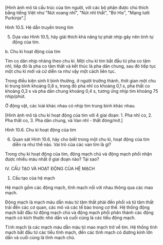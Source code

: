 [Hình ảnh mô tả cấu trúc của tim người, với các bộ phận được chú thích bằng tiếng Việt như "Nút xoang nhĩ", "Nút nhĩ thất", "Bó His", "Mạng lưới Purkinje".]

Hình 10.5. Hệ dẫn truyền trong tim

5. Dựa vào Hình 10.5, hãy giải thích khả năng tự phát nhịp gây nên tính tự động của tim.

b. Chu kì hoạt động của tim

Tim co dãn nhịp nhàng theo chu kì. Một chu kì tim bắt đầu từ pha co tâm nhĩ, tiếp đó là pha co tâm thất và kết thúc là pha dãn chung, sau đó tiếp tục một chu kì mới và cứ diễn ra như vậy một cách liên tục.

Trong điều kiện sinh lí bình thường, ở người trưởng thành, thời gian một chu kì trung bình khoảng 0,8 s, trong đó pha nhĩ co khoảng 0,1 s, pha thất co khoảng 0,3 s và pha dãn chung khoảng 0,4 s, tương ứng nhịp tim khoảng 75 nhịp/phút.

Ở động vật, các loài khác nhau có nhịp tim trung bình khác nhau.

[Hình ảnh mô tả chu kì hoạt động của tim với 4 giai đoạn: 1. Pha nhĩ co, 2. Pha thất co, 3. Pha dãn chung, và Van nhĩ - thất đóng/mở.]

Hình 10.6. Chu kì hoạt động của tim

6. Quan sát Hình 10.6, hãy cho biết trong một chu kì, hoạt động của tim diễn ra như thế nào. Vai trò của các van tim là gì?

Trong chu kì hoạt động của tim, động mạch chủ và động mạch phổi nhận được nhiều máu nhất ở giai đoạn nào? Tại sao?

IV. CẤU TẠO VÀ HOẠT ĐỘNG CỦA HỆ MẠCH

1. Cấu tạo của hệ mạch

Hệ mạch gồm các động mạch, tĩnh mạch nối với nhau thông qua các mao mạch.

Động mạch là mạch máu dẫn máu từ tâm thất phải đến phổi và từ tâm thất trái đến các cơ quan, các mô và các tế bào trong cơ thể. Hệ thống động mạch bắt đầu từ động mạch chủ và động mạch phổi phân thành các động mạch có kích thước nhỏ dần và cuối cùng là các tiểu động mạch.

Tĩnh mạch là các mạch máu dẫn máu từ mao mạch trở về tim. Hệ thống tĩnh mạch bắt đầu từ các tiểu tĩnh mạch, đến các tĩnh mạch có đường kính lớn dần và cuối cùng là tĩnh mạch chủ.